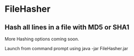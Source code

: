 # FileHasher
Hash all lines in a file with MD5 or SHA1
----------------------------------------------------

More Hashing options coming soon.

Launch from command prompt using java -jar FileHasher.jar
